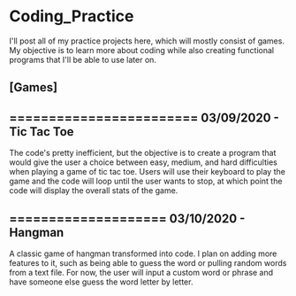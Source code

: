 # Coding_Practice
I'll post all of my practice projects here, which will mostly consist of games. My objective is to learn more about coding while also creating functional programs that I'll be able to use later on.


## [Games]

========================
03/09/2020 - Tic Tac Toe
------------------------
The code's pretty inefficient, but the objective is to create a program that would give the user a choice between easy, medium, and hard difficulties when playing a game of tic tac toe. Users will use their keyboard to play the game and the code will loop until the user wants to stop, at which point the code will display the overall stats of the game.

====================
03/10/2020 - Hangman
--------------------
A classic game of hangman transformed into code. I plan on adding more features to it, such as being able to guess the word or pulling random words from a text file. For now, the user will input a custom word or phrase and have someone else guess the word letter by letter.
